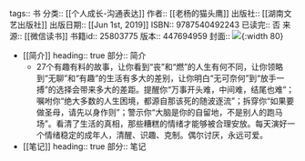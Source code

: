 tags:: 书
分类:: [[个人成长-沟通表达]]
作者:: [[老杨的猫头鹰]]
出版社:: [[湖南文艺出版社]]
出版日期:: [[Jun 1st, 2019]]
ISBN:: 9787540492243
已读完:: 否
来源:: [[微信读书]]
书籍id:: 25803775
版本:: 447694959
封面:: ![](https://wfqqreader-1252317822.image.myqcloud.com/cover/775/25803775/s_25803775.jpg){:width 80}

- [[简介]]
  heading:: true
  部分:: 简介
	- 27个有趣有料的故事，让你看到“丧”和“燃”的人生有何不同，让你领略到“无聊”和“有趣”的生活有多大的差别，让你明白“无可奈何”到“放手一搏”的选择会带来多大的差距。提醒你“万事开头难，中间难，结尾也难”；嘱咐你“绝大多数的人生困境，都源自那该死的随波逐流”；拆穿你“如果要做圣母，请先以身作则”；警示你“大脑是你的自留地，不是别人的跑马场”。看清了生活的真相，那些糟糕的情绪才能够被合理安放。每天演好一个情绪稳定的成年人，清醒、识趣、克制。偶尔讨厌，永远可爱。
- [[笔记]]
  heading:: true
  部分:: 笔记